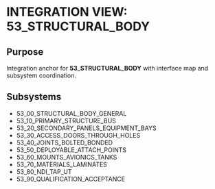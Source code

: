 # INTEGRATION VIEW: 53_STRUCTURAL_BODY

## Purpose
Integration anchor for **53_STRUCTURAL_BODY** with interface map and subsystem coordination.

## Subsystems
  - 53_00_STRUCTURAL_BODY_GENERAL
  - 53_10_PRIMARY_STRUCTURE_BUS
  - 53_20_SECONDARY_PANELS_EQUIPMENT_BAYS
  - 53_30_ACCESS_DOORS_THROUGH_HOLES
  - 53_40_JOINTS_BOLTED_BONDED
  - 53_50_DEPLOYABLE_ATTACH_POINTS
  - 53_60_MOUNTS_AVIONICS_TANKS
  - 53_70_MATERIALS_LAMINATES
  - 53_80_NDI_TAP_UT
  - 53_90_QUALIFICATION_ACCEPTANCE
